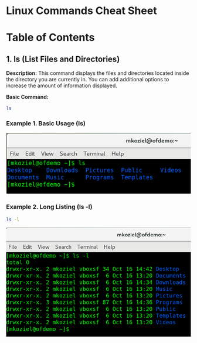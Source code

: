 # Linux Commands Cheat Sheet

# Table of Contents

## 1. ls (List Files and Directories)

**Description:** This command displays the files and directories located inside the directory you are currently in. You can add additional options to increase the amount of information displayed.

**Basic Command:**
```bash
ls
```

### Example 1. Basic Usage (ls)

![alt-text](./reference_images/linux_cheat_sheet_images/basic_ls.PNG "Basic Usage")

### Example 2. Long Listing (ls -l)
```bash
ls -l
```

![alt-text](./reference_images/linux_cheat_sheet_images/ls_l.PNG "Long Listing")